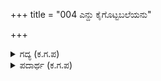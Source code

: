 +++
title = "004 ಎನ್ದು ಕೈಗೊಟ್ಟಬಲೆಯನು"

+++

<details><summary>ಗದ್ಯ (ಕ.ಗ.ಪ) </summary>

4. ಎಂದು ಹೇಳಿ ಕೃಷ್ಣನು ಗಾಂಧಾರಿಯನ್ನು ಕೈಹಿಡಿದುಕೊಂಡು ಯುದ್ಧ ಭೂಮಿಗೆ ಕರೆತಂದ. ಅವರ ಹಿಂದೆ ಹದಿನೆಂಟು  ಅಕ್ಷೋಹಿಣಿಯ ಸೈನಿಕರ ಪತ್ನಿಯರು ಬರುತ್ತಿರಲು ಮುಂದೆ ಹೆಣಗಳನ್ನು ತಿನ್ನುವ ಭೂತಭೇತಾಳಗಳು ಪಕ್ಷಿ, ಮೃಗಗಳ ಸಮೂಹ ಹೋಗುತ್ತಿತ್ತು. ಭೂತ, ಪೂತನಿಯರ ಸಮೂಹ ಕೆದರಿತು.  ಇವರು ಭಯಂಕರವಾದ ರಣರಂಗವನ್ನು ಹೊಕ್ಕರು.
</details>

<details><summary>ಪದಾರ್ಥ (ಕ.ಗ.ಪ) </summary>

ಕೈಗೊಟ್ಟು-(ಕೈ+ಕೊಟ್ಟು) ಕೈಹಿಡಿದು, ಅಷ್ಟಾದಶಾಕ್ಷೋಹಿಣಿಯ ನಾರಿಯರು-ಹದಿನೆಂಟು ಅಕ್ಷೋಹಿಣಿಯ ಸೈನಿಕರ ಹೆಂಡತಿಯರು, ಹೆಣದಿನಿಹಿ-ಹೆಣಗಳನ್ನು ತಿನ್ನುವವುಗಳು, ನಾಯಿ, ನರಿ, ಭೂತ, ಭೇತಾಳ, ಶಾಕಿನಿ ಇತ್ಯಾದಿಗಳು, ಖಗ-ಹಾರುವ ಪಕ್ಷಿಗಳು, ಮೃಗ-ಪ್ರಾಣಿಗಳು, ಚೆಲ್ಲಿತು-ಹೊರಟಿತು, ಪೂತನಿÉೂಂದು ಬಗೆಯ ರಾಕ್ಷಸಿ, ಕೆದರಿತು-ಹರಡಿತು.
</details>
